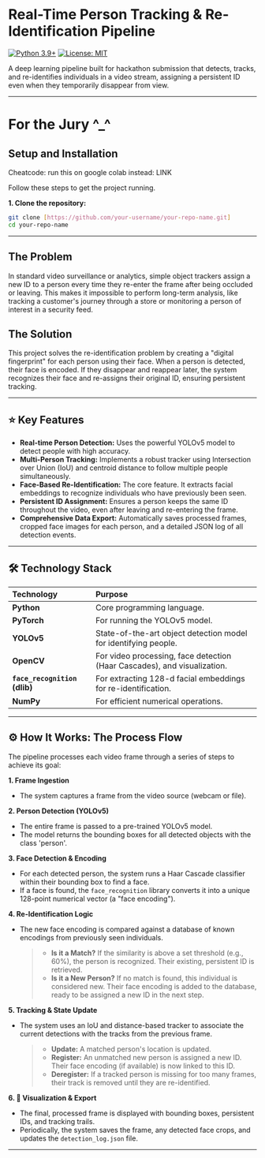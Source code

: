 # Real-Time Person Tracking & Re-Identification Pipeline

[![Python 3.9+](https://img.shields.io/badge/python-3.9+-blue.svg)](https://www.python.org/downloads/)
[![License: MIT](https://img.shields.io/badge/License-MIT-yellow.svg)](https://opensource.org/licenses/MIT)

A deep learning pipeline built for hackathon submission that detects, tracks, and re-identifies individuals in a video stream, assigning a persistent ID even when they temporarily disappear from view.

---

# For the Jury \^_^
## Setup and Installation

Cheatcode: run this on google colab instead: LINK

Follow these steps to get the project running.


**1. Clone the repository:**
```bash
git clone [https://github.com/your-username/your-repo-name.git]
cd your-repo-name
```

---

## The Problem

In standard video surveillance or analytics, simple object trackers assign a new ID to a person every time they re-enter the frame after being occluded or leaving. This makes it impossible to perform long-term analysis, like tracking a customer's journey through a store or monitoring a person of interest in a security feed.

## The Solution

This project solves the re-identification problem by creating a "digital fingerprint" for each person using their face. When a person is detected, their face is encoded. If they disappear and reappear later, the system recognizes their face and re-assigns their original ID, ensuring persistent tracking.

---

## ⭐ Key Features

* **Real-time Person Detection:** Uses the powerful YOLOv5 model to detect people with high accuracy.
* **Multi-Person Tracking:** Implements a robust tracker using Intersection over Union (IoU) and centroid distance to follow multiple people simultaneously.
* **Face-Based Re-Identification:** The core feature. It extracts facial embeddings to recognize individuals who have previously been seen.
* **Persistent ID Assignment:** Ensures a person keeps the same ID throughout the video, even after leaving and re-entering the frame.
* **Comprehensive Data Export:** Automatically saves processed frames, cropped face images for each person, and a detailed JSON log of all detection events.

---

## 🛠️ Technology Stack

| Technology | Purpose |
| :--- | :--- |
| **Python** | Core programming language. |
| **PyTorch** | For running the YOLOv5 model. |
| **YOLOv5** | State-of-the-art object detection model for identifying people. |
| **OpenCV** | For video processing, face detection (Haar Cascades), and visualization. |
| **`face_recognition` (dlib)** | For extracting 128-d facial embeddings for re-identification. |
| **NumPy** | For efficient numerical operations. |

---

## ⚙️ How It Works: The Process Flow

The pipeline processes each video frame through a series of steps to achieve its goal:

**1. Frame Ingestion**
* The system captures a frame from the video source (webcam or file).

**2. Person Detection (YOLOv5)**
* The entire frame is passed to a pre-trained YOLOv5 model.
* The model returns the bounding boxes for all detected objects with the class 'person'.

**3. Face Detection & Encoding**
* For each detected person, the system runs a Haar Cascade classifier within their bounding box to find a face.
* If a face is found, the `face_recognition` library converts it into a unique 128-point numerical vector (a "face encoding").

**4. Re-Identification Logic**
* The new face encoding is compared against a database of known encodings from previously seen individuals.
    > * **Is it a Match?** If the similarity is above a set threshold (e.g., 60%), the person is recognized. Their existing, persistent ID is retrieved.
    > * **Is it a New Person?** If no match is found, this individual is considered new. Their face encoding is added to the database, ready to be assigned a new ID in the next step.

**5. Tracking & State Update**
* The system uses an IoU and distance-based tracker to associate the current detections with the tracks from the previous frame.
    > * **Update:** A matched person's location is updated.
    > * **Register:** An unmatched new person is assigned a new ID. Their face encoding (if available) is now linked to this ID.
    > * **Deregister:** If a tracked person is missing for too many frames, their track is removed until they are re-identified.

**6. 🎨 Visualization & Export**
* The final, processed frame is displayed with bounding boxes, persistent IDs, and tracking trails.
* Periodically, the system saves the frame, any detected face crops, and updates the `detection_log.json` file.

---

